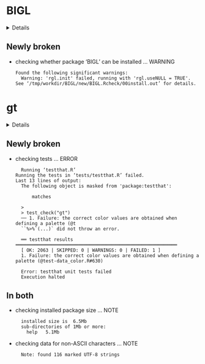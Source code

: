 # BIGL

<details>

* Version: 1.4.3
* Source code: https://github.com/cran/BIGL
* URL: https://github.com/openanalytics/BIGL
* BugReports: https://github.com/openanalytics/BIGL/issues
* Date/Publication: 2020-02-20 17:50:06 UTC
* Number of recursive dependencies: 82

Run `revdep_details(,"BIGL")` for more info

</details>

## Newly broken

*   checking whether package ‘BIGL’ can be installed ... WARNING
    ```
    Found the following significant warnings:
      Warning: 'rgl.init' failed, running with 'rgl.useNULL = TRUE'.
    See ‘/tmp/workdir/BIGL/new/BIGL.Rcheck/00install.out’ for details.
    ```

# gt

<details>

* Version: 0.2.0.5
* Source code: https://github.com/cran/gt
* URL: https://github.com/rstudio/gt
* BugReports: https://github.com/rstudio/gt/issues
* Date/Publication: 2020-03-31 10:10:02 UTC
* Number of recursive dependencies: 101

Run `revdep_details(,"gt")` for more info

</details>

## Newly broken

*   checking tests ... ERROR
    ```
      Running ‘testthat.R’
    Running the tests in ‘tests/testthat.R’ failed.
    Last 13 lines of output:
      The following object is masked from 'package:testthat':
      
          matches
      
      > 
      > test_check("gt")
      ── 1. Failure: the correct color values are obtained when defining a palette (@t
      ``%>%`(...)` did not throw an error.
      
      ══ testthat results  ═══════════════════════════════════════════════════════════
      [ OK: 2063 | SKIPPED: 0 | WARNINGS: 0 | FAILED: 1 ]
      1. Failure: the correct color values are obtained when defining a palette (@test-data_color.R#630) 
      
      Error: testthat unit tests failed
      Execution halted
    ```

## In both

*   checking installed package size ... NOTE
    ```
      installed size is  6.5Mb
      sub-directories of 1Mb or more:
        help   5.1Mb
    ```

*   checking data for non-ASCII characters ... NOTE
    ```
      Note: found 116 marked UTF-8 strings
    ```

